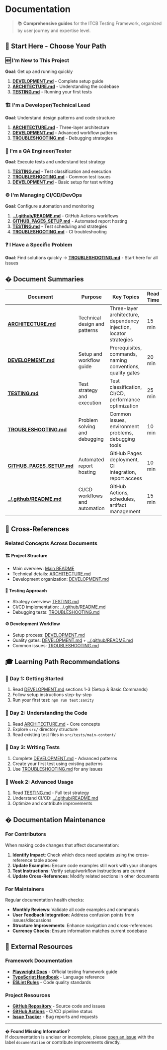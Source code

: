 # Documentation

> 📚 **Comprehensive guides** for the ITCB Testing Framework, organized by user journey and expertise level.

## 🎯 Start Here - Choose Your Path

### **🆕 I'm New to This Project**

**Goal**: Get up and running quickly

1. **[DEVELOPMENT.md](DEVELOPMENT.md)** - Complete setup guide
2. **[ARCHITECTURE.md](ARCHITECTURE.md)** - Understanding the codebase
3. **[TESTING.md](TESTING.md)** - Running your first tests

### **🏗️ I'm a Developer/Technical Lead**

**Goal**: Understand design patterns and code structure

1. **[ARCHITECTURE.md](ARCHITECTURE.md)** - Three-layer architecture
2. **[DEVELOPMENT.md](DEVELOPMENT.md)** - Advanced workflow patterns
3. **[TROUBLESHOOTING.md](TROUBLESHOOTING.md)** - Debugging strategies

### **🧪 I'm a QA Engineer/Tester**

**Goal**: Execute tests and understand test strategy

1. **[TESTING.md](TESTING.md)** - Test classification and execution
2. **[TROUBLESHOOTING.md](TROUBLESHOOTING.md)** - Common test issues
3. **[DEVELOPMENT.md](DEVELOPMENT.md)** - Basic setup for test writing

### **⚙️ I'm Managing CI/CD/DevOps**

**Goal**: Configure automation and monitoring

1. **[../.github/README.md](../.github/README.md)** - GitHub Actions workflows
2. **[GITHUB_PAGES_SETUP.md](GITHUB_PAGES_SETUP.md)** - Automated report hosting
3. **[TESTING.md](TESTING.md)** - Test scheduling and strategies
4. **[TROUBLESHOOTING.md](TROUBLESHOOTING.md)** - CI troubleshooting

### **❓ I Have a Specific Problem**

**Goal**: Find solutions quickly
→ **[TROUBLESHOOTING.md](TROUBLESHOOTING.md)** - Start here for all issues

## � Document Summaries

| **Document**                                       | **Purpose**                    | **Key Topics**                                                     | **Read Time** |
| -------------------------------------------------- | ------------------------------ | ------------------------------------------------------------------ | ------------- |
| **[ARCHITECTURE.md](ARCHITECTURE.md)**             | Technical design and patterns  | Three-layer architecture, dependency injection, locator strategies | 15 min        |
| **[DEVELOPMENT.md](DEVELOPMENT.md)**               | Setup and workflow guide       | Prerequisites, commands, naming conventions, quality gates         | 20 min        |
| **[TESTING.md](TESTING.md)**                       | Test strategy and execution    | Test classification, CI/CD, performance optimization               | 25 min        |
| **[TROUBLESHOOTING.md](TROUBLESHOOTING.md)**       | Problem solving and debugging  | Common issues, environment problems, debugging tools               | 10 min        |
| **[GITHUB_PAGES_SETUP.md](GITHUB_PAGES_SETUP.md)** | Automated report hosting       | GitHub Pages deployment, CI integration, report access             | 10 min        |
| **[../.github/README.md](../.github/README.md)**   | CI/CD workflows and automation | GitHub Actions, schedules, artifact management                     | 15 min        |

## 🔄 Cross-References

### **Related Concepts Across Documents**

#### **🏗️ Project Structure**

- Main overview: [Main README](../README.md#-for-different-users)
- Technical details: [ARCHITECTURE.md](ARCHITECTURE.md)
- Development organization: [DEVELOPMENT.md](DEVELOPMENT.md)

#### **🧪 Testing Approach**

- Strategy overview: [TESTING.md](TESTING.md)
- CI/CD implementation: [../.github/README.md](../.github/README.md)
- Debugging tests: [TROUBLESHOOTING.md](TROUBLESHOOTING.md)

#### **⚙️ Development Workflow**

- Setup process: [DEVELOPMENT.md](DEVELOPMENT.md)
- Quality gates: [DEVELOPMENT.md](DEVELOPMENT.md) + [../.github/README.md](../.github/README.md)
- Common issues: [TROUBLESHOOTING.md](TROUBLESHOOTING.md)

## 🎓 Learning Path Recommendations

### **📅 Day 1: Getting Started**

1. Read [DEVELOPMENT.md](DEVELOPMENT.md) sections 1-3 (Setup & Basic Commands)
2. Follow setup instructions step-by-step
3. Run your first test: `npm run test:sanity`

### **📅 Day 2: Understanding the Code**

1. Read [ARCHITECTURE.md](ARCHITECTURE.md) - Core concepts
2. Explore `src/` directory structure
3. Read existing test files in `src/tests/main-content/`

### **📅 Day 3: Writing Tests**

1. Complete [DEVELOPMENT.md](DEVELOPMENT.md) - Advanced patterns
2. Create your first test using existing patterns
3. Use [TROUBLESHOOTING.md](TROUBLESHOOTING.md) for any issues

### **📅 Week 2: Advanced Usage**

1. Read [TESTING.md](TESTING.md) - Full test strategy
2. Understand CI/CD: [../.github/README.md](../.github/README.md)
3. Optimize and contribute improvements

## � Documentation Maintenance

### **For Contributors**

When making code changes that affect documentation:

1. **Identify Impact**: Check which docs need updates using the cross-reference table above
2. **Update Examples**: Ensure code examples still work with your changes
3. **Test Instructions**: Verify setup/workflow instructions are current
4. **Update Cross-References**: Modify related sections in other documents

### **For Maintainers**

Regular documentation health checks:

- **Monthly Reviews**: Validate all code examples and commands
- **User Feedback Integration**: Address confusion points from issues/discussions
- **Structure Improvements**: Enhance navigation and cross-references
- **Currency Checks**: Ensure information matches current codebase

## 🔗 External Resources

### **Framework Documentation**

- **[Playwright Docs](https://playwright.dev/)** - Official testing framework guide
- **[TypeScript Handbook](https://www.typescriptlang.org/docs/)** - Language reference
- **[ESLint Rules](https://eslint.org/docs/rules/)** - Code quality standards

### **Project Resources**

- **[GitHub Repository](https://github.com/ITCB-2/ITCB-Testing)** - Source code and issues
- **[GitHub Actions](https://github.com/ITCB-2/ITCB-Testing/actions)** - CI/CD pipeline status
- **[Issue Tracker](https://github.com/ITCB-2/ITCB-Testing/issues)** - Bug reports and requests

---

**� Found Missing Information?**  
If documentation is unclear or incomplete, please [open an issue](https://github.com/ITCB-2/ITCB-Testing/issues) with the label `documentation` or contribute improvements directly.

